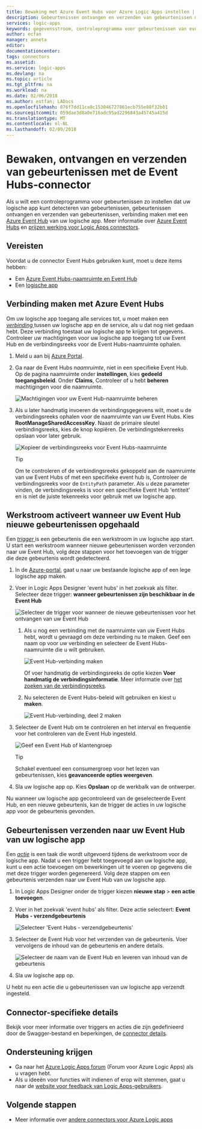 ```yaml
---
title: Bewaking met Azure Event Hubs voor Azure Logic Apps instellen | Microsoft Docs
description: Gebeurtenissen ontvangen en verzenden van gebeurtenissen met uw logische apps met behulp van Azure Event Hubs-gegevensstromen bewaken
services: logic-apps
keywords: gegevensstroom, controleprogramma voor gebeurtenissen van event hubs
author: ecfan
manager: anneta
editor: 
documentationcenter: 
tags: connectors
ms.assetid: 
ms.service: logic-apps
ms.devlang: na
ms.topic: article
ms.tgt_pltfrm: na
ms.workload: na
ms.date: 02/06/2018
ms.author: estfan; LADocs
ms.openlocfilehash: 076f7dd11ca8c153046727861ecb755e88f32b01
ms.sourcegitcommit: 059dae3d8a0e716adc95ad2296843a45745a415d
ms.translationtype: MT
ms.contentlocale: nl-NL
ms.lasthandoff: 02/09/2018
---
```

# <a name="monitor-receive-and-send-events-with-the-event-hubs-connector"></a>Bewaken, ontvangen en verzenden van gebeurtenissen met de Event Hubs-connector

Als u wilt een controleprogramma voor gebeurtenissen zo instellen dat uw logische app kunt detecteren van gebeurtenissen, gebeurtenissen ontvangen en verzenden van gebeurtenissen, verbinding maken met een [Azure Event Hub](https://azure.microsoft.com/services/event-hubs) van uw logische app. Meer informatie over [Azure Event Hubs](../event-hubs/event-hubs-what-is-event-hubs.md) en [prijzen werking voor Logic Apps connectors](../logic-apps/logic-apps-pricing.md).

## <a name="prerequisites"></a>Vereisten

Voordat u de connector Event Hubs gebruiken kunt, moet u deze items hebben:

* Een [Azure Event Hubs-naamruimte en Event Hub](../event-hubs/event-hubs-create.md)
* Een [logische app](../logic-apps/quickstart-create-first-logic-app-workflow.md)

<a name="permissions-connection-string"></a>

## <a name="connect-to-azure-event-hubs"></a>Verbinding maken met Azure Event Hubs

Om uw logische app toegang alle services tot, u moet maken een [ *verbinding* ](./connectors-overview.md) tussen uw logische app en de service, als u dat nog niet gedaan hebt. Deze verbinding toestaat uw logische app te krijgen tot gegevens. Controleer uw machtigingen voor uw logische app toegang tot uw Event Hub en de verbindingsreeks voor de Event Hubs-naamruimte ophalen.

1.  Meld u aan bij [Azure Portal](https://portal.azure.com "Azure Portal"). 

2.  Ga naar de Event Hubs *naamruimte*, niet in een specifieke Event Hub. Op de pagina naamruimte onder **instellingen**, kies **gedeeld toegangsbeleid**. Onder **Claims**, Controleer of u hebt **beheren** machtigingen voor die naamruimte.

    ![Machtigingen voor uw Event Hub-naamruimte beheren](./media/connectors-create-api-azure-event-hubs/event-hubs-namespace.png)

3. Als u later handmatig invoeren de verbindingsgegevens wilt, moet u de verbindingsreeks ophalen voor de naamruimte van uw Event Hubs. Kies **RootManageSharedAccessKey**. Naast de primaire sleutel verbindingsreeks, kies de knop kopiëren. De verbindingstekenreeks opslaan voor later gebruik.

    ![Kopieer de verbindingsreeks voor Event Hubs-naamruimte](media/connectors-create-api-azure-event-hubs/find-event-hub-namespace-connection-string.png)

    > [!TIP]
    > Om te controleren of de verbindingsreeks gekoppeld aan de naamruimte van uw Event Hubs of met een specifieke event hub is, Controleer de verbindingsreeks voor de `EntityPath` parameter. Als u deze parameter vinden, de verbindingsreeks is voor een specifieke Event Hub 'entiteit' en is niet de juiste tekenreeks voor gebruik met uw logische app.

## <a name="trigger-workflow-when-your-event-hub-gets-new-events"></a>Werkstroom activeert wanneer uw Event Hub nieuwe gebeurtenissen opgehaald

Een [ *trigger* ](../logic-apps/logic-apps-overview.md#logic-app-concepts) is een gebeurtenis die een werkstroom in uw logische app start. U start een werkstroom wanneer nieuwe gebeurtenissen worden verzonden naar uw Event Hub, volg deze stappen voor het toevoegen van de trigger die deze gebeurtenis wordt gedetecteerd.

1. In de [Azure-portal](https://portal.azure.com "Azure-portal"), gaat u naar uw bestaande logische app of een lege logische app maken.

2. Voer in Logic Apps Designer 'event hubs' in het zoekvak als filter. Selecteer deze trigger: **wanneer gebeurtenissen zijn beschikbaar in de Event Hub**

   ![Selecteer de trigger voor wanneer de nieuwe gebeurtenissen voor het ontvangen van uw Event Hub](./media/connectors-create-api-azure-event-hubs/find-event-hubs-trigger.png)

   1. Als u nog een verbinding met de naamruimte van uw Event Hubs hebt, wordt u gevraagd om deze verbinding nu te maken. Geef een naam op voor uw verbinding en selecteer de Event Hubs-naamruimte die u wilt gebruiken.

      ![Event Hub-verbinding maken](./media/connectors-create-api-azure-event-hubs/create-event-hubs-connection-1.png)

      Of voer handmatig de verbindingsreeks de optie kiezen **Voer handmatig de verbindingsinformatie**. 
      Meer informatie over [het zoeken van de verbindingsreeks](#permissions-connection-string).

   2. Nu selecteren de Event Hubs-beleid wilt gebruiken en kiest u **maken**.

      ![Event Hub-verbinding, deel 2 maken](./media/connectors-create-api-azure-event-hubs/create-event-hubs-connection-2.png)

3. Selecteer de Event Hub om te controleren en het interval en frequentie voor het controleren van de Event Hub ingesteld.

    ![Geef een Event Hub of klantengroep](./media/connectors-create-api-azure-event-hubs/select-event-hub.png)

    > [!TIP]
    > Schakel eventueel een consumergroep voor het lezen van gebeurtenissen, kies **geavanceerde opties weergeven**.

4. Sla uw logische app op. Kies **Opslaan** op de werkbalk van de ontwerper.

Nu wanneer uw logische app gecontroleerd van de geselecteerde Event Hub, en een nieuwe gebeurtenis, kan de trigger de acties in uw logische app voor de gebeurtenis gevonden.

## <a name="send-events-to-your-event-hub-from-your-logic-app"></a>Gebeurtenissen verzenden naar uw Event Hub van uw logische app

Een [*actie*](../logic-apps/logic-apps-overview.md#logic-app-concepts) is een taak die wordt uitgevoerd tijdens de werkstroom voor de logische app. Nadat u een trigger hebt toegevoegd aan uw logische app, kunt u een actie toevoegen om bewerkingen uit te voeren op gegevens die met deze trigger worden gegenereerd. Volg deze stappen om een gebeurtenis verzenden naar uw Event Hub van uw logische app.

1. In Logic Apps Designer onder de trigger kiezen **nieuwe stap** > **een actie toevoegen**.

2. Voer in het zoekvak 'event hubs' als filter.
Deze actie selecteert: **Event Hubs - verzendgebeurtenis**

   ![Selecteer 'Event Hubs - verzendgebeurtenis'](./media/connectors-create-api-azure-event-hubs/select-event-hubs-send-event-action.png)

3. Selecteer de Event Hub voor het verzenden van de gebeurtenis. Voer vervolgens de inhoud van de gebeurtenis en andere details.

   ![Selecteer de naam van de Event Hub en leveren van inhoud van de gebeurtenis](./media/connectors-create-api-azure-event-hubs/event-hubs-send-event-action.png)

4. Sla uw logische app op.

U hebt nu een actie die u gebeurtenissen van uw logische app verzendt ingesteld. 

## <a name="connector-specific-details"></a>Connector-specifieke details

Bekijk voor meer informatie over triggers en acties die zijn gedefinieerd door de Swagger-bestand en beperkingen, de [connector details](/connectors/eventhubs/).

## <a name="get-support"></a>Ondersteuning krijgen

* Ga naar het [Azure Logic Apps forum](https://social.msdn.microsoft.com/Forums/en-US/home?forum=azurelogicapps) (Forum voor Azure Logic Apps) als u vragen hebt.
* Als u ideeën voor functies wilt indienen of erop wilt stemmen, gaat u naar de [website voor feedback van Logic Apps-gebruikers](http://aka.ms/logicapps-wish).

## <a name="next-steps"></a>Volgende stappen

* Meer informatie over [andere connectors voor Azure Logic apps](../connectors/apis-list.md)